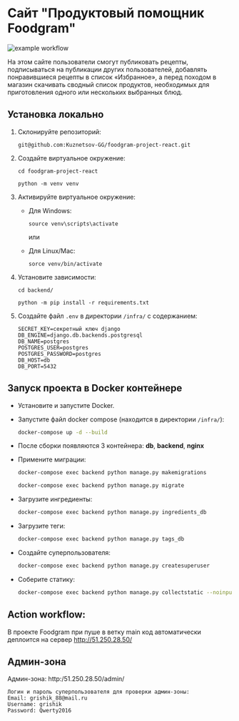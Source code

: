 # Сайт "Продуктовый помощник Foodgram"
![example workflow](https://github.com/Kuznetsov-GG/foodgram-project-react/actions/workflows/main.yml/badge.svg)

На этом сайте пользователи смогут публиковать рецепты, подписываться на публикации других пользователей, добавлять понравившиеся рецепты в список «Избранное», а перед походом в магазин скачивать сводный список продуктов, необходимых для приготовления одного или нескольких выбранных блюд.
## Установка локально
1. Склонируйте репозиторий:
    ```
    git@github.com:Kuznetsov-GG/foodgram-project-react.git
    ```


2. Создайте виртуальное окружение:
    ```
    cd foodgram-project-react
    ```
    ```
    python -m venv venv
    ```
3. Активируйте виртуальное окружение:  
    * Для Windows:
        ```
        source venv\scripts\activate
        ```
        или

    * Для Linux/Mac:
        ```
        sorce venv/bin/activate
        ```
4. Установите зависимости:
    ```
    cd backend/
    ```
    ```
    python -m pip install -r requirements.txt
    ```
5. Cоздайте файл `.env` в директории `/infra/` с содержанием:

    ```
    SECRET_KEY=секретный ключ django
    DB_ENGINE=django.db.backends.postgresql
    DB_NAME=postgres
    POSTGRES_USER=postgres
    POSTGRES_PASSWORD=postgres
    DB_HOST=db
    DB_PORT=5432
    ```

## Запуск проекта в Docker контейнере
* Установите и запустите Docker.
* Запустите файл docker compose (находится в директории `/infra/`):
    ```bash
    docker-compose up -d --build
    ```  
* После сборки появляются 3 контейнера: **db**, **backend**, **nginx**

* Примените миграции:
    ```bash
    docker-compose exec backend python manage.py makemigrations
    ```
    ```bash
    docker-compose exec backend python manage.py migrate
    ```
* Загрузите ингредиенты:
    ```bash
    docker-compose exec backend python manage.py ingredients_db
    ```
* Загрузите теги:
    ```bash
    docker-compose exec backend python manage.py tags_db
    ```
* Создайте суперпользователя:
    ```bash
    docker-compose exec backend python manage.py createsuperuser
    ```
* Соберите статику:
    ```bash
    docker-compose exec backend python manage.py collectstatic --noinput
    ```
## Action workflow:
В проекте Foodgram при пуше в ветку main код автоматически деплоится на сервер http://51.250.28.50/

## Админ-зона
Админ-зона: http:/51.250.28.50/admin/

```
Логин и пароль суперпользователя для проверки админ-зоны:
Email: grishik_88@mail.ru
Username: grishik
Password: Qwerty2016
```

